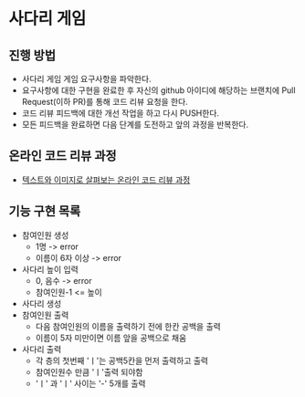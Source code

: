 # 사다리 게임
## 진행 방법
* 사다리 게임 게임 요구사항을 파악한다.
* 요구사항에 대한 구현을 완료한 후 자신의 github 아이디에 해당하는 브랜치에 Pull Request(이하 PR)를 통해 코드 리뷰 요청을 한다.
* 코드 리뷰 피드백에 대한 개선 작업을 하고 다시 PUSH한다.
* 모든 피드백을 완료하면 다음 단계를 도전하고 앞의 과정을 반복한다.

## 온라인 코드 리뷰 과정
* [텍스트와 이미지로 살펴보는 온라인 코드 리뷰 과정](https://github.com/nextstep-step/nextstep-docs/tree/master/codereview)

## 기능 구현 목록
* 참여인원 생성
  * 1명 -> error
  * 이름이 6자 이상 -> error
* 사다리 높이 입력
  * 0, 음수 -> error
  * 참여인원-1 <= 높이
* 사다리 생성
* 참여인원 출력
  * 다음 참여인원의 이름을 출력하기 전에 한칸 공백을 출력
  * 이름이 5자 미만이면 이름 앞을 공백으로 채움 
* 사다리 출력
  * 각 층의 첫번째 'ㅣ'는 공백5칸을 먼저 출력하고 출력
  * 참여인원수 만큼 'ㅣ'출력 되야함
  * 'ㅣ' 과 'ㅣ' 사이는 '-' 5개를 출력
